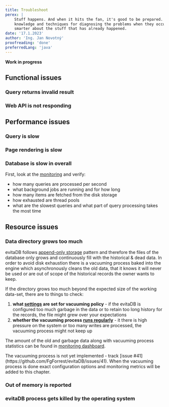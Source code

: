 ```yaml
---
title: Troubleshoot
perex: |
    Stuff happens. And when it hits the fan, it's good to be prepared. This chapter is intended to give you some 
    knowledge and techniques for diagnosing the problems when they occur. Expect this article to be expanded as we get 
    smarter about the stuff that has already happened.
date: '17.1.2023'
author: 'Ing. Jan Novotný'
proofreading: 'done'
preferredLang: 'java'
---
```


**Work in progress**

## Functional issues

### Query returns invalid result

### Web API is not responding

## Performance issues

### Query is slow

### Page rendering is slow

### Database is slow in overall

First, look at the [monitoring](../../operate/monitor.md) and verify:

- how many queries are processed per second
- what background jobs are running and for how long
- how many items are fetched from the disk storage
- how exhausted are thread pools
- what are the slowest queries and what part of query processing takes the most time

## Resource issues

### Data directory grows too much

evitaDB follows [append-only storage](https://en.wikipedia.org/wiki/Append-only) pattern and therefore the files of
the database only grows and continuously fill with the historical & dead data. In order to avoid disk exhaustion there
is a vacuuming process baked into the engine which asynchronously cleans the old data, that it knows it will never be
used or are out of scope of the historical records the owner wants to keep.

If the directory grows too much beyond the expected size of the working data-set, there are to things to check:

1. **what [settings](../../operate/configure.md) are set for vacuuming policy** - if the evitaDB is configured too much
   garbage in the data or to retain too long history for the records, the file might grew over your expectations
2. **whether the vacuuming process [runs regularly](../../operate/monitor.md)** - it there is high pressure on the 
   system or too many writes are processed, the vacuuming process might not keep up 

The amount of the old and garbage data along with vacuuming process statistics can be found in 
[monitoring dashboard](../../operate/monitor.md).

<Note type="warning">
The vacuuming process is not yet implemented - track [issue #41](https://github.com/FgForrest/evitaDB/issues/41).
When the vacuuming process is done exact configuration options and monitoring metrics will be added to this chapter.
</Note>

### Out of memory is reported

### evitaDB process gets killed by the operating system

